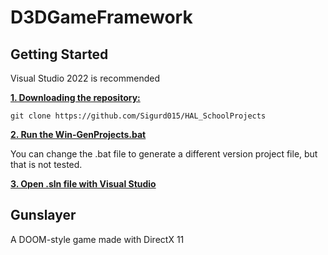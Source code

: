 # D3DGameFramework

## Getting Started

Visual Studio 2022 is recommended

<ins>**1. Downloading the repository:**</ins>

```
git clone https://github.com/Sigurd015/HAL_SchoolProjects
```

<ins>**2. Run the [Win-GenProjects.bat](https://github.com/Sigurd015/HAL_SchoolProjects/blob/main/Win-GenProjects.bat)**</ins>

You can change the .bat file to generate a different version project file, but that is not tested.

<ins>**3. Open .sln file with Visual Studio**</ins>

## Gunslayer

A DOOM-style game made with DirectX 11